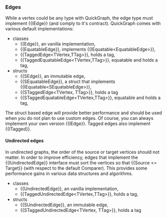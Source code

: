 ### Edges

While a vertex could be any type with QuickGraph, the edge type must implement {{IEdge<TVertex>}} (and comply to it's contract). QuickGraph comes with various default implementations:
* classes
	* {{Edge<TVertex>}}, an vanilla implementation,
	* {{EquatableEdge<TVertex>}}, implements {{IEquatable<EquatableEdge<TVertex>>}},
	* {{TaggedEdge<TVertex,TTag>}}, holds a tag,
	* {{TaggedEquatableEdge<TVertex,TTag>}}, equatable and holds a tag,
* structs
	* {{SEdge<TVertex>}}, an immutable edge,
	* {{SEquatableEdge<TVertex>}}, a struct that implements {{IEquatable<SEquatableEdge<TVertex>>}},
	* {{STaggedEdge<TVertex, TTag>}}, holds a tag
	* {{STaggedEquatableEdge<TVertex,TTag>}}, equatable and holds a tag,

The struct based edge will provide better performance and should be used when you do not plan to use custom edges. Of course, you can always implement your own version {{IEdge<TVertex>}}. Tagged edges also implement {{ITagged<TTag>}}. 

#### Undirected edges

In undirected graphs, the order of the source or target vertices should not matter. In order to improve efficiency, edges that implement the {{IUndirectedEdge<TVertex>}} interface must sort the vertices so that {{Source <= Target}} (with respect to the default Comparer). This provides some performance gains in various data structures and algorithms. 
* classes
	* {{UndirectedEdge<TVertex>}}, an vanilla implementation,
	* {{TaggedUndirectedEdge<TVertex,TTag>}}, holds a tag,
* structs
	* {{SUndirectedEdge<TVertex>}}, an immutable edge,
	* {{STaggedUndirectedEdge<TVertex, TTag>}}, holds a tag

